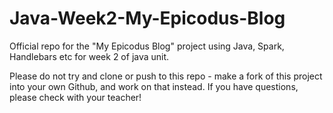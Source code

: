 # Java-Week2-My-Epicodus-Blog
Official repo for the "My Epicodus Blog" project using Java, Spark, Handlebars etc for week 2 of java unit.

Please do not try and clone or push to this repo - make a fork of this project into your own Github, and work on that instead. If you have questions, please check with your teacher!

